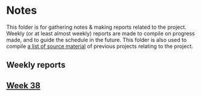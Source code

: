 # Notes

This folder is for gathering notes & making reports related to the project. Weekly (or at least almost weekly) reports are made to compile on progress made, and to guide the schedule in the future. This folder is also used to compile [a list of source material](source_material.md) of previous projects relating to the project.

## Weekly reports

## [Week 38](week38.md)
